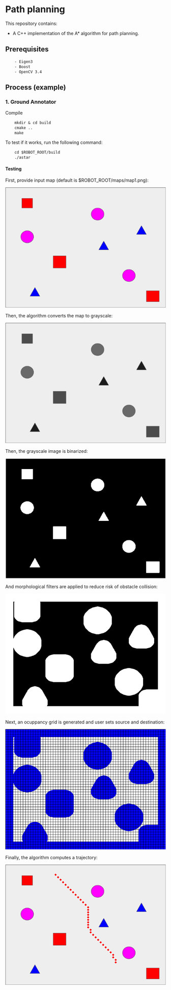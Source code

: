 # Path planning 

This repository contains:
- A C++ implementation of the A* algorithm for path planning. 

## Prerequisites

```
	- Eigen3
	- Boost
	- OpenCV 3.4 
```

## Process (example)

### 1. Ground Annotator

Compile

```
	mkdir & cd build
	cmake ..
	make 
```

To test if it works, run the following command:
```
	cd $ROBOT_ROOT/build
	./astar
```

#### Testing

First, provide input map (default is $ROBOT_ROOT/maps/map1.png):
<p align="center"> <img src="./readme/input_map.png" /> </p>

Then, the algorithm converts the map to grayscale: 
<p align="center"><img src="./readme/gray_map.png" /> </p>

Then, the grayscale image is binarized:
<p align="center"><img src="./readme/binary_map.png" /> </p>

And morphological filters are applied to reduce risk of obstacle collision: 
<p align="center"><img src="./readme/dilated_map.png" /> </p>

Next, an ocuppancy grid is generated and user sets source and destination:
<p align="center"><img src="./readme/obstacle_map.png" /> </p>

Finally, the algorithm computes a trajectory:
<p align="center"><img src="./readme/final_map.png" /> </p>
